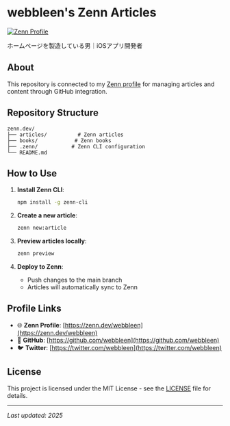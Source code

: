 # webbleen's Zenn Articles

[![Zenn Profile](https://img.shields.io/badge/Zenn-webbleen-blue?style=for-the-badge&logo=zenn)](https://zenn.dev/webbleen)

ホームページを製造している男｜iOSアプリ開発者

## About

This repository is connected to my [Zenn profile](https://zenn.dev/webbleen) for managing articles and content through GitHub integration.

## Repository Structure

```
zenn.dev/
├── articles/          # Zenn articles
├── books/            # Zenn books
├── .zenn/           # Zenn CLI configuration
└── README.md
```

## How to Use

1. **Install Zenn CLI**:
   ```bash
   npm install -g zenn-cli
   ```

2. **Create a new article**:
   ```bash
   zenn new:article
   ```

3. **Preview articles locally**:
   ```bash
   zenn preview
   ```

4. **Deploy to Zenn**:
   - Push changes to the main branch
   - Articles will automatically sync to Zenn

## Profile Links

- 🌐 **Zenn Profile**: [https://zenn.dev/webbleen](https://zenn.dev/webbleen)
- 🐙 **GitHub**: [https://github.com/webbleen](https://github.com/webbleen)
- 🐦 **Twitter**: [https://twitter.com/webbleen](https://twitter.com/webbleen)

## License

This project is licensed under the MIT License - see the [LICENSE](LICENSE) file for details.

---

*Last updated: 2025*
